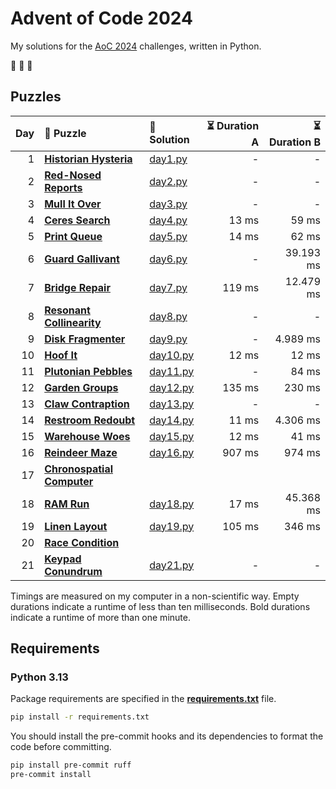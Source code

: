 # Advent of Code 2024

My solutions for the [AoC 2024](https://adventofcode.com/2024) challenges, written in Python.

🎄 🎄 🎄

## Puzzles

| Day | 🧩 Puzzle                                                          | 🐍 Solution              | ⏳ Duration A | ⏳ Duration B |
| --: | :----------------------------------------------------------------- | :----------------------- | ------------: | ------------: |
|   1 | **[Historian Hysteria](https://adventofcode.com/2024/day/1)**      | [day1.py](src/day1.py)   |             - |             - |
|   2 | **[Red-Nosed Reports](https://adventofcode.com/2024/day/2)**       | [day2.py](src/day2.py)   |             - |             - |
|   3 | **[Mull It Over](https://adventofcode.com/2024/day/3)**            | [day3.py](src/day3.py)   |             - |             - |
|   4 | **[Ceres Search](https://adventofcode.com/2024/day/4)**            | [day4.py](src/day4.py)   |         13 ms |         59 ms |
|   5 | **[Print Queue](https://adventofcode.com/2024/day/5)**             | [day5.py](src/day5.py)   |         14 ms |         62 ms |
|   6 | **[Guard Gallivant](https://adventofcode.com/2024/day/6)**         | [day6.py](src/day6.py)   |             - |     39.193 ms |
|   7 | **[Bridge Repair](https://adventofcode.com/2024/day/7)**           | [day7.py](src/day7.py)   |        119 ms |     12.479 ms |
|   8 | **[Resonant Collinearity](https://adventofcode.com/2024/day/8)**   | [day8.py](src/day8.py)   |             - |             - |
|   9 | **[Disk Fragmenter](https://adventofcode.com/2024/day/9)**         | [day9.py](src/day9.py)   |             - |      4.989 ms |
|  10 | **[Hoof It](https://adventofcode.com/2024/day/10)**                | [day10.py](src/day10.py) |         12 ms |         12 ms |
|  11 | **[Plutonian Pebbles](https://adventofcode.com/2024/day/11)**      | [day11.py](src/day11.py) |             - |         84 ms |
|  12 | **[Garden Groups](https://adventofcode.com/2024/day/12)**          | [day12.py](src/day12.py) |        135 ms |        230 ms |
|  13 | **[Claw Contraption](https://adventofcode.com/2024/day/13)**       | [day13.py](src/day13.py) |             - |             - |
|  14 | **[Restroom Redoubt](https://adventofcode.com/2024/day/14)**       | [day14.py](src/day14.py) |         11 ms |      4.306 ms |
|  15 | **[Warehouse Woes](https://adventofcode.com/2024/day/15)**         | [day15.py](src/day15.py) |         12 ms |         41 ms |
|  16 | **[Reindeer Maze](https://adventofcode.com/2024/day/16)**          | [day16.py](src/day16.py) |        907 ms |        974 ms |
|  17 | **[Chronospatial Computer](https://adventofcode.com/2024/day/17)** |                          |               |               |
|  18 | **[RAM Run](https://adventofcode.com/2024/day/18)**                | [day18.py](src/day18.py) |         17 ms |     45.368 ms |
|  19 | **[Linen Layout](https://adventofcode.com/2024/day/19)**           | [day19.py](src/day19.py) |        105 ms |        346 ms |
|  20 | **[Race Condition](https://adventofcode.com/2024/day/20)**         |                          |               |               |
|  21 | **[Keypad Conundrum](https://adventofcode.com/2024/day/21)**       | [day21.py](src/day21.py) |             - |             - |

Timings are measured on my computer in a non-scientific way.
Empty durations indicate a runtime of less than ten milliseconds.
Bold durations indicate a runtime of more than one minute.

## Requirements

### Python 3.13

Package requirements are specified in the **[requirements.txt](requirements.txt)** file.

```sh
pip install -r requirements.txt
```

You should install the pre-commit hooks and its dependencies to format the code before committing.

```sh
pip install pre-commit ruff
pre-commit install
```
